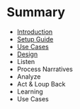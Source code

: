 # Summary

* [Introduction](README.md)
* [Setup Guide](chapter1.md)
* [Use Cases](use-cases.md)
* [Design](design.md)
* Listen
* Process Narratives
* Analyze
* Act & Loup Back
* Learning
* Use Cases

